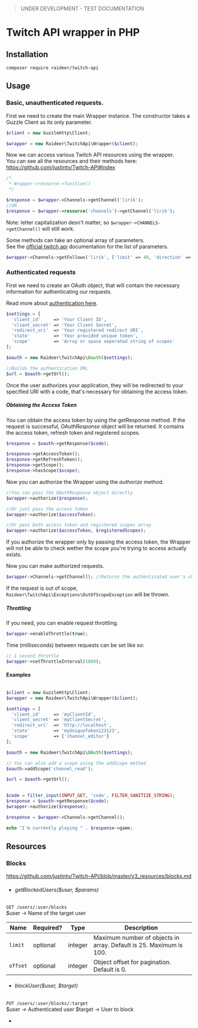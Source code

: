 > UNDER DEVELOPMENT - TEST DOCUMENTATION

# Twitch API wrapper in PHP

## Installation

`composer require raideer/twitch-api`

## Usage
### Basic, unauthenticated requests.
First we need to create the main Wrapper instance. The constructor takes a Guzzle Client as its only parameter.

```php
$client = new GuzzleHttp\Client;

$wrapper = new Raideer\TwitchApi\Wrapper($client);
```

Now we can access various Twitch API resources using the wrapper.    
You can see all the resources and their methods here:
https://github.com/justintv/Twitch-API#index

```php
/*
 * Wrapper->resource->function()
 */

$response = $wrapper->Channels->getChannel('lirik');
//OR
$response = $wrapper->resource('channels')->getChannel('lirik');
```
Note: letter capitalization desn't matter, so `$wrapper->CHANNELS->getChannel()` will still work.

Some methods can take an optional array of parameters.   
See the [official twitch api](https://github.com/justintv/Twitch-API) documentation for the list of parameters.

```php
$wrapper->Channels->getFollows('lirik', ['limit' => 40, 'direction' => 'asc'])
```

### Authenticated requests

First we need to create an OAuth object, that will contain the necessary information for authenticating our requests.

Read more about [authentication here](https://github.com/justintv/Twitch-API/blob/master/authentication.md).

```php
$settings = [
  'client_id'     => 'Your Client ID',
  'client_secret' => 'Your Client Secret',
  'redirect_uri'  => 'Your registered redirect URI',
  'state'         => 'Your provided unique token',
  'scope'         => 'Array or space seperated string of scopes'
];

$oauth = new Raideer\TwitchApi\Oauth($settings);

//Builds the authentication URL
$url = $oauth->getUrl();
```

Once the user authorizes your application, they will be redirected to your specified URI with a code, that's necessary for obtaining the access token.   

##### Obtaining the Access Token

You can obtain the access token by using the getResponse method. If the request is successful, *OAuthResponse* object will
be returned. It contains the access token, refresh token and registered scopes.

```php
$response = $oauth->getResponse($code);

$response->getAccessToken();
$response->getRefreshToken();
$response->getScope();
$response->hasScope($scope);
```

Now you can authorize the Wrapper using the *authorize* method.

```php
//You can pass the OAuthResponse object directly
$wrapper->authorize($response);

//Or just pass the access token
$wrapper->authorize($accessToken);

//Or pass both access token and registered scopes array
$wrapper->authorize($accessToken, $registeredScopes);
```

If you authorize the wrapper only by passing the access token, the Wrapper will not be able to check wether the scope
you're trying to access actually exists. 

Now you can make authorized requests.

```php
$wrapper->Channels->getChannel(); //Returns the authenticated user's channel
```

If the request is out of scope, `Raideer\TwitchApi\Exceptions\OutOfScopeException` will be thrown.

##### Throttling

If you need, you can enable request throttling.

```php
$wrapper->enableThrottle(true);
```

Time (milliseconds) between requests can be set like so:

```php
// 1 second throttle
$wrapper->setThrottleInterval(1000);
```

#### Examples

```php

$client = new GuzzleHttp\Client;
$wrapper = new Raideer\TwitchApi\Wrapper($client);

$settings = [
  'client_id'     => 'myClientId',
  'client_secret' => 'myClientSecret',
  'redirect_uri'  => 'http://localhost',
  'state'         => 'myUniqueToken123123',
  'scope'         => ['channel_editor']
];

$oauth = new Raideer\TwitchApi\OAuth($settings);

// You can also add a scope using the addScope method
$oauth->addScope('channel_read');

$url = $oauth->getUrl();
```

```php
  
$code = filter_input(INPUT_GET, 'code', FILTER_SANITIZE_STRING);
$response = $oauth->getResponse($code);
$wrapper->authorize($response);

$response = $wrapper->Channels->getChannel();

echo "I'm currently playing " . $response->game;

```

## Resources
### Blocks
https://github.com/justintv/Twitch-API/blob/master/v3_resources/blocks.md

* ###### getBlockedUsers($user, $params)    
`GET /users/:user/blocks`   
$user -> Name of the target user
<table>
    <thead>
        <tr>
            <th>Name</th>
            <th>Required?</th>
            <th width="50">Type</th>
            <th width=100%>Description</th>
        </tr>
    </thead>
    <tbody>
        <tr>
            <td><code>limit</code></td>
            <td>optional</td>
            <td>integer</td>
            <td>Maximum number of objects in array. Default is 25. Maximum is 100.</td>
        </tr>
        <tr>
            <td><code>offset</code></td>
            <td>optional</td>
            <td>integer</td>
            <td>Object offset for pagination. Default is 0.</td>
        </tr>
    </tbody>
</table>

* ###### blockUser($user, $target)   
`PUT /users/:user/blocks/:target`   
$user -> Authenticated user
$target -> User to block

* 

